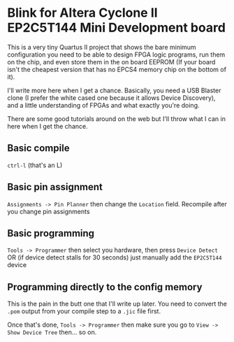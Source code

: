 # Blink for Altera Cyclone II EP2C5T144 Mini Development board

This is a very tiny Quartus II project that shows the bare minimum configuration you need to be able to design FPGA logic programs, run them on the chip, and even store them in the on board EEPROM (If your board isn't the cheapest version that has no EPCS4 memory chip on the bottom of it).

I'll write more here when I get a chance. Basically, you need a USB Blaster clone (I prefer the white cased one because it allows Device Discovery), and a little understanding of FPGAs and what exactly you're doing.

There are some good tutorials around on the web but I'll throw what I can in here when I get the chance.

## Basic compile

`ctrl-l` (that's an L)

## Basic pin assignment

`Assignments -> Pin Planner` then change the `Location` field. Recompile after you change pin assignments

## Basic programming

`Tools -> Programmer` then select you hardware, then press `Device Detect` OR (if device detect stalls for 30 seconds) just manually add the `EP2C5T144` device

## Programming directly to the config memory

This is the pain in the butt one that I'll write up later. You need to convert the `.pom` output from your compile step to a `.jic` file first.

Once that's done, `Tools -> Programmer` then make sure you go to `View -> Show Device Tree` then... so on.
